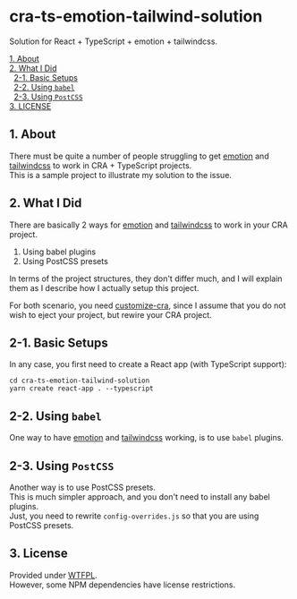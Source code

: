 # cra-ts-emotion-tailwind-solution

Solution for React + TypeScript + emotion + tailwindcss.

[1. About](#about)  
[2. What I Did](#what)  
&nbsp; [2-1. Basic Setups](#what-basics)  
&nbsp; [2-2. Using `babel`](#what-babel)  
&nbsp; [2-3. Using `PostCSS`](#what-postcss)  
[3. LICENSE](#license)  


<a id="about"></a>
## 1. About

There must be quite a number of people
struggling to get
[emotion](https://emotion.sh/docs/introduction)
and
[tailwindcss](https://tailwindcss.com/)
to work in CRA + TypeScript projects.  
This is a sample project to illustrate
my solution to the issue.

<a id="what"></a>
## 2. What I Did

There are basically 2 ways for
[emotion](https://emotion.sh/docs/introduction)
and
[tailwindcss](https://tailwindcss.com/)
to work in your CRA project.

1. Using babel plugins
2. Using PostCSS presets

In terms of the project structures,
they don't differ much,
and I will explain them
as I describe how I actually setup this project.

For both scenario, you need
[customize-cra](https://github.com/arackaf/customize-cra),
since I assume that you do not wish to eject your project,
but rewire your CRA project.

<a id="what-basics"></a>
## 2-1. Basic Setups

In any case, you first need to create a React app (with TypeScript support):

```shell
cd cra-ts-emotion-tailwind-solution
yarn create react-app . --typescript
```


<a id="what-babel"></a>
## 2-2. Using `babel`

One way to have
[emotion](https://emotion.sh/docs/introduction)
and
[tailwindcss](https://tailwindcss.com/)
working, is to use `babel` plugins.  


<a id="what-postcss"></a>
## 2-3. Using `PostCSS`

Another way is to use PostCSS presets.  
This is much simpler approach,
and you don't need to install any babel plugins.  
Just, you need to rewrite `config-overrides.js`
so that you are using PostCSS presets.


<a href="license"></a>
## 3. License

Provided under [WTFPL](./LICENSE).  
However, some NPM dependencies have license restrictions.
